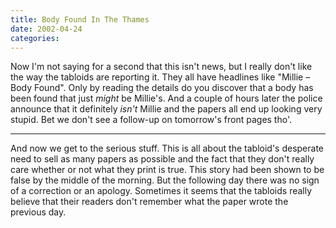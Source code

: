 ```yaml
---
title: Body Found In The Thames
date: 2002-04-24
categories:
---
```


Now I'm not saying for a second that this isn't news, but I really don't like
the way the tabloids are reporting it. They all have headlines like "Millie –
Body Found". Only by reading the details do you discover that a body has been
found that just *might* be Millie's. And a couple of hours later the
police announce that it definitely *isn't* Millie and the papers all
end up looking very stupid. Bet we don't see a follow-up on tomorrow's front
pages tho'.

***

And now we get to the serious stuff. This is all about the tabloid's desperate
need to sell as many papers as possible and the fact that they don't really
care whether or not what they print is true. This story had been shown to be
false by the middle of the morning. But the following day there was no sign of
a correction or an apology. Sometimes it seems that the tabloids really believe
that their readers don't remember what the paper wrote the previous day.
